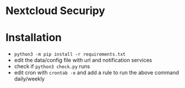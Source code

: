 # Nextcloud Securipy

# Installation
* `python3 -m pip install -r requirements.txt`
* edit the data/config file with url and notification services
* check if `python3 check.py` runs
* edit cron with `crontab -e` and add a rule to run the above command daily/weekly


